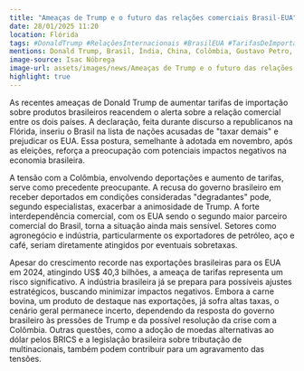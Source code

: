 ```yaml
---
title: "Ameaças de Trump e o futuro das relações comerciais Brasil-EUA"
date: 28/01/2025 11:20
location: Flórida
tags: #DonaldTrump #RelaçõesInternacionais #BrasilEUA #TarifasDeImportação #GuerraComercial #AgronegócioBrasileiro #EconomiaBrasileira #PolíticaExterna #BRICS #ComércioExterior #abc360noticias
mentions: Donald Trump, Brasil, Índia, China, Colômbia, Gustavo Petro, Luiz Inácio Lula da Silva, Joe Biden, Mauro Vieira, Arno Gleisner, Arthur Pimentel, Jair Bolsonaro, Alexandre de Moraes,  EUA,  BRICS, OCDE.
image-source: Isac Nóbrega
image-url: assets/images/news/Ameaças de Trump e o futuro das relações comerciais Brasil-EUA.jpg
highlight: true
---
```


As recentes ameaças de Donald Trump de aumentar tarifas de importação sobre produtos brasileiros reacendem o alerta sobre a relação comercial entre os dois países.  A declaração, feita durante discurso a republicanos na Flórida,  inseriu o Brasil na lista de nações acusadas de "taxar demais" e prejudicar os EUA.  Essa postura, semelhante à adotada em novembro, após as eleições,  reforça a preocupação com potenciais impactos negativos na economia brasileira.

A tensão com a Colômbia, envolvendo deportações e aumento de tarifas, serve como precedente preocupante. A recusa do governo brasileiro em receber deportados em condições consideradas "degradantes" pode, segundo especialistas, exacerbar a animosidade de Trump.  A forte interdependência comercial, com os EUA sendo o segundo maior parceiro comercial do Brasil, torna a situação ainda mais sensível.  Setores como agronegócio e indústria, particularmente os exportadores de petróleo, aço e café, seriam diretamente atingidos por eventuais sobretaxas.

Apesar do crescimento recorde nas exportações brasileiras para os EUA em 2024, atingindo US$ 40,3 bilhões, a ameaça de tarifas representa um risco significativo.  A indústria brasileira já se prepara para possíveis ajustes estratégicos, buscando minimizar impactos negativos.  Embora a carne bovina, um produto de destaque nas exportações, já sofra altas taxas, o cenário geral permanece incerto, dependendo da resposta do governo brasileiro às pressões de Trump e da possível resolução da crise com a Colômbia.  Outras questões, como a adoção de moedas alternativas ao dólar pelos BRICS e a legislação brasileira sobre tributação de multinacionais, também podem contribuir para um agravamento das tensões.
